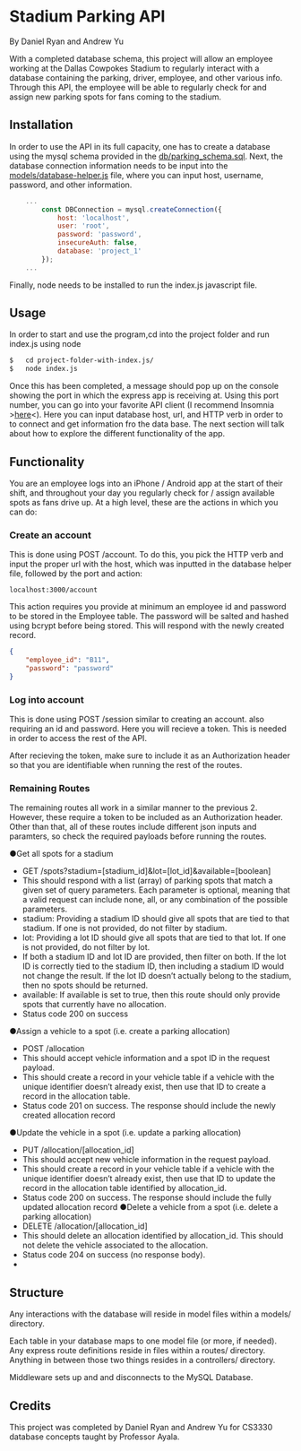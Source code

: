 
# Stadium Parking API
By Daniel Ryan and Andrew Yu

With a completed database schema, this project will allow an employee working at the Dallas Cowpokes Stadium to regularly interact with 
a database containing the parking, driver, employee, and other various info. Through this API, the employee will be able to regularly check for and assign new parking spots for fans coming to the stadium.

## Installation

In order to use the API in its full capacity, one has to create a database using the mysql schema provided 
in the [db/parking_schema.sql](db/parking_schema.sql). Next, the database connection information needs to be input 
into the [models/database-helper.js](models/database-helper.js) file, where you can input host, username, password, 
and other information.
```javascript
    ...
        const DBConnection = mysql.createConnection({
            host: 'localhost',
            user: 'root',
            password: 'password',
            insecureAuth: false,
            database: 'project_1'
        });
    ...
```
Finally, node needs to be installed to run the index.js javascript file.

## Usage
In order to start and use the program,cd into the project folder and run index.js using node 
```bash
$   cd project-folder-with-index.js/
$   node index.js
```

Once this has been completed, a message should pop up on the console showing the port in which the
express app is receiving at. Using this port number, you can go into your favorite API client (I recommend
Insomnia >[here](https://insomnia.rest)<). Here you can input database host, url, and HTTP verb in order to
to connect and get information fro the data base. The next section will talk about how to explore the different
functionality of the app.

## Functionality

You are an employee logs into an iPhone / Android app at the start of their shift,
and throughout your day you regularly check for / assign available spots as fans drive up. At a
high level, these are the actions in which you can do:

### Create an account
This is done using POST /account. To do this, you pick the HTTP verb and input the proper url with the host,
which was inputted in the database helper file, followed by the port and action:
```text
localhost:3000/account
```
This action requires you provide at minimum an employee id and password to be stored in the Employee table.
The password will be salted and hashed using bcrypt before being stored. This will respond with the newly created 
record.
```json
{
	"employee_id": "B11",
	"password": "password"
}

```

### Log into account
This is done using POST /session similar to creating an account. also requiring an id and password. Here you will 
recieve a token. This is needed in order to access the rest of the API. 

After recieving the token, make sure to include it as an Authorization header so that you are identifiable when running
the rest of the routes.

### Remaining Routes
The remaining routes all work in a similar manner to the previous 2. However, these require a token to be included as
an Authorization header. Other than that, all of these routes include different json inputs and paramters, so check the 
required payloads before running the routes.

●Get all spots for a stadium
- GET /spots?stadium=[stadium_id]&lot=[lot_id]&available=[boolean]
- This should respond with a list (array) of parking spots that match a given set of
query parameters. Each parameter is optional, meaning that a valid request can
include none, all, or any combination of the possible parameters.
- stadium: Providing a stadium ID should give all spots that are tied to that
stadium. If one is not provided, do not filter by stadium.
- lot: Providing a lot ID should give all spots that are tied to that lot. If one is not
provided, do not filter by lot.
- If both a stadium ID and lot ID are provided, then filter on both. If the lot
ID is correctly tied to the stadium ID, then including a stadium ID would
not change the result. If the lot ID doesn’t actually belong to the stadium,
then no spots should be returned.
- available: If available is set to true, then this route should only provide spots that
currently have no allocation.
- Status code 200 on success

●Assign a vehicle to a spot (i.e. create a parking allocation)
- POST /allocation
- This should accept vehicle information and a spot ID in the request payload.
- This should create a record in your vehicle table if a vehicle with the unique
identifier doesn’t already exist, then use that ID to create a record in the
allocation table.
- Status code 201 on success. The response should include the newly created
allocation record

●Update the vehicle in a spot (i.e. update a parking allocation)
- PUT /allocation/[allocation_id]
- This should accept new vehicle information in the request payload.
- This should create a record in your vehicle table if a vehicle with the unique
  identifier doesn’t already exist, then use that ID to update the record in the
  allocation table identified by allocation_id.
- Status code 200 on success. The response should include the fully updated
  allocation record
●Delete a vehicle from a spot (i.e. delete a parking allocation)
- DELETE /allocation/[allocation_id]
- This should delete an allocation identified by allocation_id. This should not
  delete the vehicle associated to the allocation.
- Status code 204 on success (no response body).
- 
## Structure

Any interactions with the database will reside in model files within a models/ directory. 

Each table in your database maps to one
model file (or more, if needed). Any express route definitions reside in files within a
routes/ directory. Anything in between those two things resides in a controllers/ directory. 

Middleware sets up and and disconnects to the MySQL Database. 

## Credits
This project was completed by Daniel Ryan and Andrew Yu for CS3330 database concepts taught by
Professor Ayala.